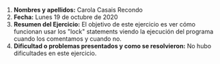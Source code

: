 1. **Nombres y apellidos:** Carola Casais Recondo
2. **Fecha:** Lunes 19 de octubre de 2020
3. **Resumen del Ejercicio:**  El objetivo de este ejercicio es ver cómo funcionan usar los "lock" statements viendo la ejecución del programa
cuando los comentamos y cuando no.
4. **Dificultad o problemas presentados y como se resolvieron:** No hubo dificultades en este ejercicio.
